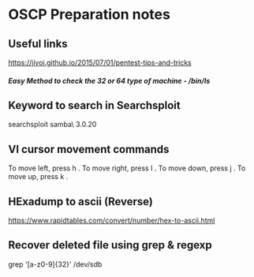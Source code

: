 # OSCP Preparation notes

## Useful links

https://jivoi.github.io/2015/07/01/pentest-tips-and-tricks

##### Easy Method to check the 32 or 64 type of machine - /bin/ls

## Keyword to search in Searchsploit 

searchsploit samba\ 3.0.20

## VI cursor movement commands

To move left, press h .
To move right, press l .
To move down, press j .
To move up, press k .

## HExadump to ascii (Reverse)

https://www.rapidtables.com/convert/number/hex-to-ascii.html


## Recover deleted file using grep & regexp

grep '[a-z0-9]\{32\}' /dev/sdb

